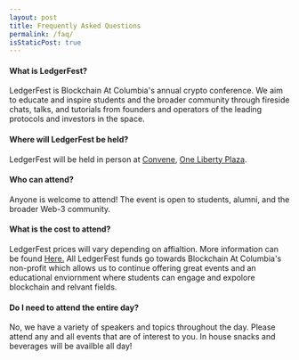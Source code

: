 ```yaml
---
layout: post
title: Frequently Asked Questions
permalink: /faq/
isStaticPost: true
---
```

#### What is LedgerFest?

LedgerFest is Blockchain At Columbia's annual crypto conference. We aim to educate and inspire students and the broader community through fireside chats, talks, and tutorials from founders and operators of the leading protocols and investors in the space.

#### Where will LedgerFest be held?

LedgerFest will be held in person at [Convene](https://convene.com/locations/new-york-city/one-liberty-plaza/), [One Liberty Plaza](https://www.google.com/maps/place/Convene/@40.7097922,-74.0104733,15z/data=!4m5!3m4!1s0x0:0x1e46d18843e5070f!8m2!3d40.7097922!4d-74.0104733).
#### Who can attend?

Anyone is welcome to attend! The event is open to students, alumni, and the broader Web-3 community.  
#### What is the cost to attend?

LedgerFest prices will vary depending on affialtion. More information can be found [Here.]() All LedgerFest funds go towards Blockchain At Columbia's non-profit which allows us to continue offering great events and an educational enviornment where students can engage and expolore blockchain and relvant fields. 


#### Do I need to attend the entire day?

No, we have a variety of speakers and topics throughout the day. Please attend any and all events that are of interest to you. In house snacks and beverages will be availble all day! 

